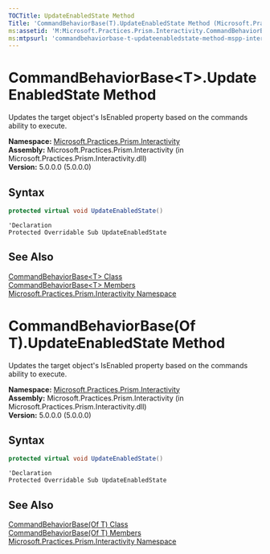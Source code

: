 ```yaml
---
TOCTitle: UpdateEnabledState Method
Title: 'CommandBehaviorBase(T).UpdateEnabledState Method (Microsoft.Practices.Prism.Interactivity)'
ms:assetid: 'M:Microsoft.Practices.Prism.Interactivity.CommandBehaviorBase\`1.UpdateEnabledState'
ms:mtpsurl: 'commandbehaviorbase-t-updateenabledstate-method-mspp-interactivity.md'
---
```



# CommandBehaviorBase&lt;T&gt;.UpdateEnabledState Method

Updates the target object's IsEnabled property based on the commands ability to execute.

**Namespace:** [Microsoft.Practices.Prism.Interactivity](/patterns-practices/reference/mspp-interactivity-namespace)  
**Assembly:** Microsoft.Practices.Prism.Interactivity (in Microsoft.Practices.Prism.Interactivity.dll)  
**Version:** 5.0.0.0 (5.0.0.0)

## Syntax

```C#
protected virtual void UpdateEnabledState()
```

```VB
'Declaration
Protected Overridable Sub UpdateEnabledState
```

## See Also

[CommandBehaviorBase&lt;T&gt; Class](/patterns-practices/reference/commandbehaviorbase-t-class-mspp-interactivity)  
[CommandBehaviorBase&lt;T&gt; Members](/patterns-practices/reference/commandbehaviorbase-t-members-mspp-interactivity)  
[Microsoft.Practices.Prism.Interactivity Namespace](/patterns-practices/reference/mspp-interactivity-namespace)  


# CommandBehaviorBase(Of T).UpdateEnabledState Method

Updates the target object's IsEnabled property based on the commands ability to execute.

**Namespace:** [Microsoft.Practices.Prism.Interactivity](/patterns-practices/reference/mspp-interactivity-namespace)  
**Assembly:** Microsoft.Practices.Prism.Interactivity (in Microsoft.Practices.Prism.Interactivity.dll)  
**Version:** 5.0.0.0 (5.0.0.0)

## Syntax

```C#
protected virtual void UpdateEnabledState()
```

```VB
'Declaration
Protected Overridable Sub UpdateEnabledState
```

## See Also

[CommandBehaviorBase(Of T) Class](/patterns-practices/reference/commandbehaviorbase-t-class-mspp-interactivity)  
[CommandBehaviorBase(Of T) Members](/patterns-practices/reference/commandbehaviorbase-t-members-mspp-interactivity)  
[Microsoft.Practices.Prism.Interactivity Namespace](/patterns-practices/reference/mspp-interactivity-namespace)  